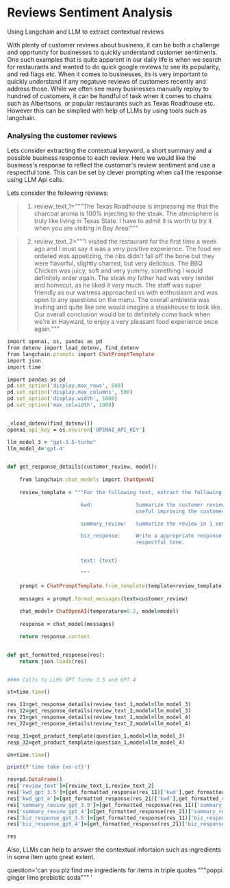 # Reviews Sentiment Analysis
Using Langchain and LLM to extract contextual reviews 

With plenty of customer reviews about business, it can be both a challenge and opprtunity for businesses to quickly understand customer sentiments. One such examples that is quite apparent in our daily life 
is when we search for restaurants and wanted to do quick google reviews to see its popularity, and red flags etc. When it comes to businesses, its is very important to quickly understand if any negatuve reviews of 
customers recently and address those. While we often see many businesses manually reploy to hundred of customers, it can be handful of task when it comes to chains such as Albertsons, or popular restaurants such as 
Texas Roadhouse etc. However this can be simplied with help of LLMs by using tools such as langchain. 

### Analysing the customer reviews
Lets consider extracting the contextual keyword, a short summary and a possible business response to each review. Here we would like the business's response to reflect the customer's review sentiment and use a respectful tone. This can be set by clever prompting when call the response using LLM Api calls.

Lets consider the following reviews:

> 1. review_text_1="""The Texas Roadhouse is impressing me that the charcoal aroma is 100% injecting to the steak. The atmosphere is truly like living in Texas State.
I have to admit it is worth to try it when you are visiting in Bay Area!"""

> 2. review_text_2="""I visited the restaurant for the first time a week ago and I must say it was a very positive experience. The food we ordered was appetizing, the ribs didn't fall off the bone but they were flavorful, slightly charred, but very delicious. The BBQ Chicken was juicy, soft and very yummy, something I would definitely order again. The steak my father had was very tender and homecut, as he liked it very much. The staff was super friendly as our waitress approached us with enthusiasm and was open to any questions on the menu. The overall ambiente was inviting and quite like one would imagine a steakhouse to look like. Our overall conclusion would be to definitely come back when we're in Hayward, to enjoy a very pleasant food experience once again."""

```ruby
import openai, os, pandas as pd
from dotenv import load_dotenv, find_dotenv
from langchain.prompts import ChatPromptTemplate
import json
import time

import pandas as pd
pd.set_option('display.max_rows', 500)
pd.set_option('display.max_columns', 500)
pd.set_option('display.width', 1000)
pd.set_option('max_colwidth', 1000)


_=load_dotenv(find_dotenv())
openai.api_key = os.environ['OPENAI_API_KEY']

llm_model_3 = "gpt-3.5-turbo"    
llm_model_4='gpt-4'    


def get_response_details(customer_review, model):
    
    from langchain.chat_models import ChatOpenAI
    
    review_template = """For the following text, extract the following information and output as python dictionary:

                        kwd:              Summarize the customer review with top keywords that express customer sentiment and \
                                          useful improving the customer experience and business operations.

                        summary_review:   Summarize the review in 1 sentence, max 20 words.

                        biz_response:     Write a appropriate response to the customer review, in american english and \
                                          respectful tone.


                        text: {text}

                        """
        
    prompt = ChatPromptTemplate.from_template(template=review_template)
    
    messages = prompt.format_messages(text=customer_review)
    
    chat_model= ChatOpenAI(temperature=0.2, model=model)
    
    response = chat_model(messages)

    return response.content


def get_formatted_response(res):
    return json.loads(res)


#### Calls to LLMs GPT Turbo 3.5 and GPT 4

st=time.time()

res_11=get_response_details(review_text_1,model=llm_model_3)
res_12=get_response_details(review_text_2,model=llm_model_3)
res_21=get_response_details(review_text_1,model=llm_model_4)
res_22=get_response_details(review_text_2,model=llm_model_4)

resp_31=get_product_template(question_1,model=llm_model_3)
resp_32=get_product_template(question_1,model=llm_model_4)

en=time.time()

print(f'time take {en-st}')

res=pd.DataFrame()
res['review_text']=[review_text_1,review_text_2]
res['kwd_gpt_3.5']=[get_formatted_response(res_11)['kwd'],get_formatted_response(res_12)['kwd']]
res['kwd_gpt_4']=[get_formatted_response(res_21)['kwd'],get_formatted_response(res_22)['kwd']]
res['summary_review_gpt_3.5']=[get_formatted_response(res_11)['summary_review'],get_formatted_response(res_12)['summary_review']]
res['summary_review_gpt_4']=[get_formatted_response(res_21)['summary_review'],get_formatted_response(res_22)['summary_review']]
res['biz_response_gpt_3.5']=[get_formatted_response(res_11)['biz_response'],get_formatted_response(res_12)['biz_response']]
res['biz_response_gpt_4']=[get_formatted_response(res_21)['biz_response'],get_formatted_response(res_22)['biz_response']]

res

```

Also, LLMs can help to answer the contextual infortaion such as ingredients in some item upto great extent. 

question='can you plz find me ingredients for items in triple quotes """poppi ginger lime prebiotic soda""" '

